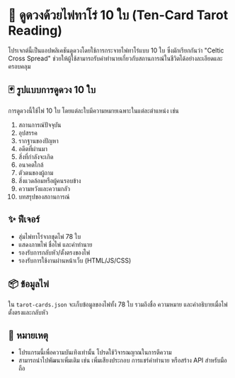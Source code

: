 # 🔮 ดูดวงด้วยไพ่ทาโร่ 10 ใบ (Ten-Card Tarot Reading)

โปรเจกต์นี้เป็นแอปพลิเคชันดูดวงโดยใช้การกระจายไพ่ทาโร่แบบ 10 ใบ ซึ่งมักเรียกกันว่า "Celtic Cross Spread" ช่วยให้ผู้ใช้สามารถรับคำทำนายเกี่ยวกับสถานการณ์ในชีวิตได้อย่างละเอียดและครอบคลุม

## 🃏 รูปแบบการดูดวง 10 ใบ

การดูดวงนี้ใช้ไพ่ 10 ใบ โดยแต่ละใบมีความหมายเฉพาะในแต่ละตำแหน่ง เช่น

1. สถานการณ์ปัจจุบัน  
2. อุปสรรค  
3. รากฐานของปัญหา  
4. อดีตที่ผ่านมา  
5. สิ่งที่กำลังจะเกิด  
6. อนาคตใกล้  
7. ตัวตนของผู้ถาม  
8. สิ่งแวดล้อมหรือผู้คนรอบข้าง  
9. ความหวังและความกลัว  
10. บทสรุปของสถานการณ์

## ✨ ฟีเจอร์

- สุ่มไพ่ทาโร่จากชุดไพ่ 78 ใบ  
- แสดงภาพไพ่ ชื่อไพ่ และคำทำนาย  
- รองรับการกลับหัว/ตั้งตรงของไพ่
- รองรับการใช้งานผ่านหน้าเว็บ (HTML/JS/CSS)

## 📦 ข้อมูลไพ่

ใน `tarot-cards.json` จะเก็บข้อมูลของไพ่ทั้ง 78 ใบ รวมถึงชื่อ ความหมาย และคำอธิบายเมื่อไพ่ตั้งตรงและกลับหัว

## 📌 หมายเหตุ

- โปรแกรมนี้เพื่อความบันเทิงเท่านั้น โปรดใช้วิจารณญาณในการตีความ  
- สามารถนำไปพัฒนาเพิ่มเติม เช่น เพิ่มเสียงประกอบ การแชร์คำทำนาย หรือสร้าง API สำหรับมือถือ
